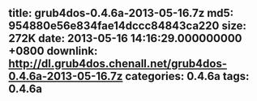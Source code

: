title: grub4dos-0.4.6a-2013-05-16.7z
md5: 954880e56e834fae14dccc84843ca220
size: 272K
date: 2013-05-16 14:16:29.000000000 +0800
downlink: http://dl.grub4dos.chenall.net/grub4dos-0.4.6a-2013-05-16.7z
categories: 0.4.6a
tags: 0.4.6a
---

